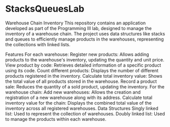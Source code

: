 # StacksQueuesLab
Warehouse Chain Inventory
This repository contains an application developed as part of the Programming III lab, designed to manage the inventory of a warehouse chain. The project uses data structures like stacks and queues to efficiently manage products in the warehouses, representing the collections with linked lists.

Features
For each warehouse:
Register new products: Allows adding products to the warehouse's inventory, updating the quantity and unit price.
View product by code: Retrieves detailed information of a specific product using its code.
Count different products: Displays the number of different products registered in the inventory.
Calculate total inventory value: Shows the total value of all products stored in the warehouse.
Record a product sale: Reduces the quantity of a sold product, updating the inventory.
For the warehouse chain:
Add new warehouses: Allows the creation and registration of a new warehouse along with its address.
Calculate total inventory value for the chain: Displays the combined total value of the inventory across all registered warehouses.
Data Structures
Singly linked list: Used to represent the collection of warehouses.
Doubly linked list: Used to manage the products within each warehouse.
